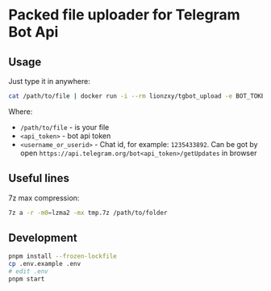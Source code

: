 # Packed file uploader for Telegram Bot Api

## Usage

Just type it in anywhere:
```bash
cat /path/to/file | docker run -i --rm lionzxy/tgbot_upload -e BOT_TOKEN='<api_token>' TO_USER='<username_or_userid>'
```
Where:
- `/path/to/file` - is your file
- `<api_token>` - bot api token
- `<username_or_userid>` - Chat id, for example: `1235433892`. Can be got by open `https://api.telegram.org/bot<api_token>/getUpdates` in browser

## Useful lines

7z max compression:
```bash
7z a -r -m0=lzma2 -mx tmp.7z /path/to/folder
```

## Development

```bash
pnpm install --frozen-lockfile
cp .env.example .env 
# edit .env
pnpm start
```